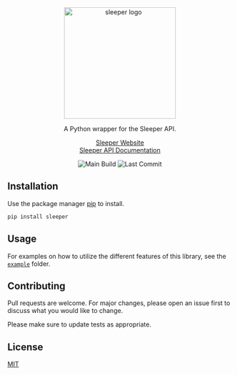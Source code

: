 <div align="center">

<img src="https://github.com/joeyagreco/sleeper/raw/main/img/sleeper_logo_alt.png" alt="sleeper logo" width="250"/>

A Python wrapper for the Sleeper API.

[Sleeper Website](https://sleeper.com/)\
[Sleeper API Documentation](https://docs.sleeper.app/)

![Main Build](https://github.com/joeyagreco/sleeper/actions/workflows/main-build.yml/badge.svg)
![Last Commit](https://img.shields.io/github/last-commit/joeyagreco/sleeper)
</div>

## Installation

Use the package manager [pip](https://pip.pypa.io/en/stable/) to install.

```bash
pip install sleeper
```

## Usage

For examples on how to utilize the different features of this library, see
the [`example`](https://github.com/joeyagreco/sleeper/tree/main/example) folder.

## Contributing

Pull requests are welcome. For major changes, please open an issue first to discuss what you would like to change.

Please make sure to update tests as appropriate.

## License

[MIT](https://choosealicense.com/licenses/mit/)